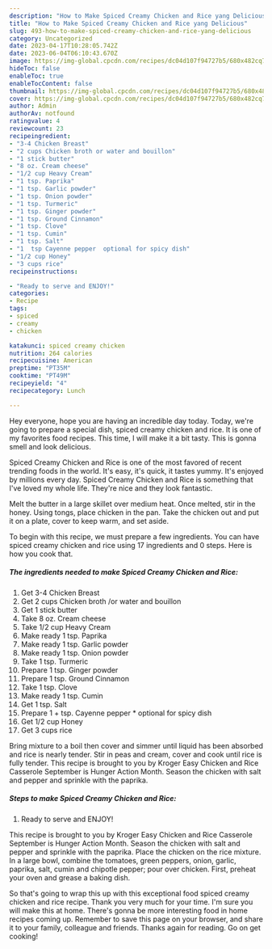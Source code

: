 ```yaml
---
description: "How to Make Spiced Creamy Chicken and Rice yang Delicious"
title: "How to Make Spiced Creamy Chicken and Rice yang Delicious"
slug: 493-how-to-make-spiced-creamy-chicken-and-rice-yang-delicious
category: Uncategorized
date: 2023-04-17T10:28:05.742Z
date: 2023-06-04T06:10:43.670Z
image: https://img-global.cpcdn.com/recipes/dc04d107f94727b5/680x482cq70/spiced-creamy-chicken-and-rice-recipe-main-photo.jpg
hideToc: false
enableToc: true
enableTocContent: false
thumbnail: https://img-global.cpcdn.com/recipes/dc04d107f94727b5/680x482cq70/spiced-creamy-chicken-and-rice-recipe-main-photo.jpg
cover: https://img-global.cpcdn.com/recipes/dc04d107f94727b5/680x482cq70/spiced-creamy-chicken-and-rice-recipe-main-photo.jpg
author: Admin
authorAv: notfound
ratingvalue: 4
reviewcount: 23
recipeingredient:
- "3-4 Chicken Breast"
- "2 cups Chicken broth or water and bouillon"
- "1 stick butter"
- "8 oz. Cream cheese"
- "1/2 cup Heavy Cream"
- "1 tsp. Paprika"
- "1 tsp. Garlic powder"
- "1 tsp. Onion powder"
- "1 tsp. Turmeric"
- "1 tsp. Ginger powder"
- "1 tsp. Ground Cinnamon"
- "1 tsp. Clove"
- "1 tsp. Cumin"
- "1 tsp. Salt"
- "1  tsp Cayenne pepper  optional for spicy dish"
- "1/2 cup Honey"
- "3 cups rice"
recipeinstructions:

- "Ready to serve and ENJOY!"
categories:
- Recipe
tags:
- spiced
- creamy
- chicken

katakunci: spiced creamy chicken 
nutrition: 264 calories
recipecuisine: American
preptime: "PT35M"
cooktime: "PT49M"
recipeyield: "4"
recipecategory: Lunch

---
```



Hey everyone, hope you are having an incredible day today. Today, we're going to prepare a special dish, spiced creamy chicken and rice. It is one of my favorites food recipes. This time, I will make it a bit tasty. This is gonna smell and look delicious.

Spiced Creamy Chicken and Rice is one of the most favored of recent trending foods in the world. It's easy, it's quick, it tastes yummy. It's enjoyed by millions every day. Spiced Creamy Chicken and Rice is something that I've loved my whole life. They're nice and they look fantastic.

Melt the butter in a large skillet over medium heat. Once melted, stir in the honey. Using tongs, place chicken in the pan. Take the chicken out and put it on a plate, cover to keep warm, and set aside.


To begin with this recipe, we must prepare a few ingredients. You can have spiced creamy chicken and rice using 17 ingredients and 0 steps. Here is how you cook that.

<!--inarticleads1-->

##### The ingredients needed to make Spiced Creamy Chicken and Rice:

1. Get 3-4 Chicken Breast
1. Get 2 cups Chicken broth /or water and bouillon
1. Get 1 stick butter
1. Take 8 oz. Cream cheese
1. Take 1/2 cup Heavy Cream
1. Make ready 1 tsp. Paprika
1. Make ready 1 tsp. Garlic powder
1. Make ready 1 tsp. Onion powder
1. Take 1 tsp. Turmeric
1. Prepare 1 tsp. Ginger powder
1. Prepare 1 tsp. Ground Cinnamon
1. Take 1 tsp. Clove
1. Make ready 1 tsp. Cumin
1. Get 1 tsp. Salt
1. Prepare 1 + tsp. Cayenne pepper * optional for spicy dish
1. Get 1/2 cup Honey
1. Get 3 cups rice


Bring mixture to a boil then cover and simmer until liquid has been absorbed and rice is nearly tender. Stir in peas and cream, cover and cook until rice is fully tender. This recipe is brought to you by Kroger Easy Chicken and Rice Casserole September is Hunger Action Month. Season the chicken with salt and pepper and sprinkle with the paprika. 

<!--inarticleads2-->

##### Steps to make Spiced Creamy Chicken and Rice:


1. Ready to serve and ENJOY!

This recipe is brought to you by Kroger Easy Chicken and Rice Casserole September is Hunger Action Month. Season the chicken with salt and pepper and sprinkle with the paprika. Place the chicken on the rice mixture. In a large bowl, combine the tomatoes, green peppers, onion, garlic, paprika, salt, cumin and chipotle pepper; pour over chicken. First, preheat your oven and grease a baking dish. 

So that's going to wrap this up with this exceptional food spiced creamy chicken and rice recipe. Thank you very much for your time. I'm sure you will make this at home. There's gonna be more interesting food in home recipes coming up. Remember to save this page on your browser, and share it to your family, colleague and friends. Thanks again for reading. Go on get cooking!
